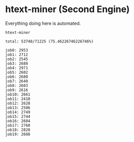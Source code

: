 # htext-miner (Second Engine)

Everything doing here is automated.

```
htext-miner

total: 53748/71225 (75.46226746226746%)

job0: 2953
job1: 2712
job2: 2545
job3: 2688
job4: 2971
job5: 2602
job6: 2680
job7: 2640
job8: 2603
job9: 2616
job10: 2661
job11: 2410
job12: 2628
job13: 2586
job14: 2749
job15: 2744
job16: 2684
job17: 2760
job18: 2828
job19: 2688
```